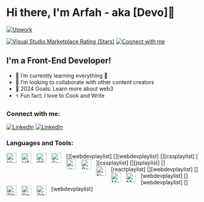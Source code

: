 # Hi there, I'm Arfah - aka [Devo]👋 


[![Upwork](https://img.shields.io/website?label=Upwork.com&style=for-the-badge&url=https%3A%2F%2Fcodestackr.com)](https://www.upwork.com/freelancers/~01efc860313db560e8)


[![Visual Studio Marketplace Rating (Stars)](https://img.shields.io/visual-studio-marketplace/stars/codestackr.codestackr-theme?label=Hire%20me%20on%20LinkedIN&logo=visualstudiocode&logoColor=ff652f&style=for-the-badge)](https://www.linkedin.com/in/front-end-web-developer-expert)
[![Coonect with me](https://img.shields.io/badge/-Connect%20with%20me%20%E2%86%92-gray.svg?colorB=ff652f&style=for-the-badge)](https://www.linkedin.com/in/front-end-web-developer-expert)


## I'm a Front-End Developer!

- 🌱 I’m currently learning everything 🤣
- 👯 I’m looking to collaborate with other content creators
- 🥅 2024 Goals: Learn more about web3
- ⚡ Fun fact: I love to Cook and Write

### Connect with me:


[![LinkedIn]](https://www.linkedin.com/in/front-end-web-developer-expert/#gh-light-mode-only)
[![LinkedIn]](https://www.linkedin.com/in/front-end-web-developer-expert/#gh-dark-mode-only)


### Languages and Tools:

[<img align="left" alt="Visual Studio Code" width="26px" src="https://cdn.jsdelivr.net/gh/devicons/devicon/icons/vscode/vscode-original.svg" style="padding-right:10px;" />][webdevplaylist]
[<img align="left" alt="HTML5" width="26px" src="https://cdn.jsdelivr.net/gh/devicons/devicon/icons/html5/html5-original.svg" style="padding-right:10px;" />][webdevplaylist]
[<img align="left" alt="CSS3" width="26px" src="https://cdn.jsdelivr.net/gh/devicons/devicon/icons/css3/css3-original.svg" style="padding-right:10px;" />][cssplaylist]
[<img align="left" alt="Sass" width="26px" src="https://cdn.jsdelivr.net/gh/devicons/devicon/icons/sass/sass-original.svg" style="padding-right:10px;" />][cssplaylist]
[<img align="left" alt="JavaScript" width="26px" src="https://cdn.jsdelivr.net/gh/devicons/devicon/icons/javascript/javascript-original.svg" style="padding-right:10px;" />][jsplaylist]
[<img align="left" alt="React" width="26px" src="https://cdn.jsdelivr.net/gh/devicons/devicon/icons/react/react-original.svg" style="padding-right:10px;" />][reactplaylist]
[<img align="left" alt="Node.js" width="26px" src="https://cdn.jsdelivr.net/gh/devicons/devicon/icons/nodejs/nodejs-original.svg" style="padding-right:10px;" />][webdevplaylist]
[<img align="left" alt="MongoDB" width="26px" src="https://cdn.jsdelivr.net/gh/devicons/devicon/icons/mongodb/mongodb-original.svg" style="padding-right:10px;" />][webdevplaylist]
[<img align="left" alt="MySQL" width="26px" src="https://cdn.jsdelivr.net/gh/devicons/devicon/icons/mysql/mysql-original.svg" style="padding-right:10px;" />][webdevplaylist]
[<img align="left" alt="Git" width="26px" src="https://cdn.jsdelivr.net/gh/devicons/devicon/icons/git/git-original.svg" style="padding-right:10px;" />][webdevplaylist]
[<img align="left" alt="GitHub" width="26px" src="https://user-images.githubusercontent.com/3369400/139447912-e0f43f33-6d9f-45f8-be46-2df5bbc91289.png" style="padding-right:10px;" />](https://www.youtube.com/playlist?list=PLkwxH9e_vrAJ0WbEsFA9W3I1W-g_BTsbt#gh-dark-mode-only)
[<img align="left" alt="GitHub" width="26px" src="https://user-images.githubusercontent.com/3369400/139448065-39a229ba-4b06-434b-bc67-616e2ed80c8f.png" style="padding-right:10px;" />](https://www.youtube.com/playlist?list=PLkwxH9e_vrAJ0WbEsFA9W3I1W-g_BTsbt#gh-light-mode-only)

<br />
<br />

[linkedin]: https://www.linkedin.com/in/front-end-web-developer-expert
[Medium]: https://medium.com/@arfahali994
[instagram]: https://www.instagram.com/arfah_ali_/
[upwork]: https://www.upwork.com/freelancers/~01efc860313db560e8
